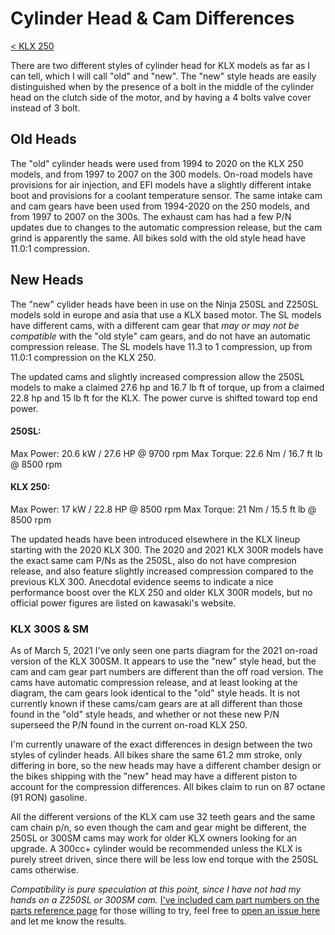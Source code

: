 # Cylinder Head & Cam Differences

[< KLX 250](../klx250.md)

There are two different styles of cylinder head for KLX models as far as I can tell, which I will call "old" and "new". The "new" style heads are easily distinguished when by the presence of a bolt in the middle of the cylinder head on the clutch side of the motor, and by having a 4 bolts valve cover instead of 3 bolt.

## Old Heads

The "old" cylinder heads were used from 1994 to 2020 on the KLX 250 models, and from 1997 to 2007 on the 300 models. On-road models have provisions for air injection, and EFI models have a slightly different intake boot and provisions for a coolant temperature sensor. The same intake cam and cam gears have been used from 1994-2020 on the 250 models, and from 1997 to 2007 on the 300s. The exhaust cam has had a few P/N updates due to changes to the automatic compression release, but the cam grind is apparently the same. All bikes sold with the old style head have 11.0:1 compression.

## New Heads

The "new" cylider heads have been in use on the Ninja 250SL and Z250SL models sold in europe and asia that use a KLX based motor. The SL models have different cams, with a different cam gear that _may or may not be compatible_ with the "old style" cam gears, and do not have an automatic compression release. The SL models have 11.3 to 1 compression, up from 11.0:1 compression on the KLX 250.

The updated cams and slightly increased compression allow the 250SL models to make a claimed 27.6 hp and 16.7 lb ft of torque, up from a claimed 22.8 hp and 15 lb ft for the KLX. The power curve is shifted toward top end power.

#### 250SL:
Max Power: 20.6 kW / 27.6 HP @ 9700 rpm
Max Torque: 22.6 Nm / 16.7 ft lb @ 8500 rpm
#### KLX 250:
Max Power: 17 kW / 22.8 HP @ 8500 rpm
Max Torque: 21 Nm / 15.5 ft lb @ 8500 rpm


The updated heads have been introduced elsewhere in the KLX lineup starting with the 2020 KLX 300. The 2020 and 2021 KLX 300R models have the exact same cam P/Ns as the 250SL, also do not have compresion release, and also feature slightly increased compression compared to the previous KLX 300. Anecdotal evidence seems to indicate a nice performance boost over the KLX 250 and older KLX 300R models, but no official power figures are listed on kawasaki's website.

### KLX 300S & SM
As of March 5, 2021 I've only seen one parts diagram for the 2021 on-road version of the KLX 300SM. It appears to use the "new" style head, but the cam and cam gear part numbers are different than the off road version. The cams have automatic compression release, and at least looking at the diagram, the cam gears look identical to the "old" style heads. It is not currently known if these cams/cam gears are at all different than those found in the "old" style heads, and whether or not these new P/N superseed the P/N found in the current on-road KLX 250.



I'm currently unaware of the exact differences in design between the two styles of cylinder heads. All bikes share the same 61.2 mm stroke, only differing in bore, so the new heads may have a different chamber design or the bikes shipping with the "new" head may have a different piston to account for the compression differences. All bikes claim to run on 87 octane (91 RON) gasoline.

All the different versions of the KLX cam use 32 teeth gears and the same cam chain p/n, so even though the cam and gear might be different, the 250SL or 300SM cams may work for older KLX owners looking for an upgrade. A 300cc+ cylinder would be recommended unless the KLX is purely street driven, since there will be less low end torque with the 250SL cams otherwise.

_Compatibility is pure speculation at this point, since I have not had my hands on a Z250SL or 300SM cam._ [I've included cam part numbers on the parts reference page](parts_reference.md) for those willing to try, feel free to [open an issue here](https://github.com/mitchellwaite/motorcycle-parts-reference/issues) and let me know the results.

